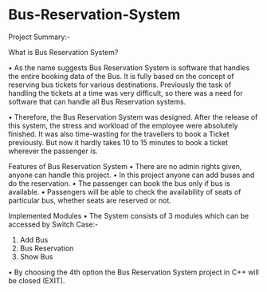 # Bus-Reservation-System

Project Summary:-

What is Bus Reservation System?

• As the name suggests Bus Reservation System is software that handles the entire booking data of the Bus. It is fully based on the concept of reserving bus tickets for various destinations. Previously the task of handling the tickets at a time was very difficult, so there was a need for software that can handle all Bus Reservation systems.

• Therefore, the Bus Reservation System was designed. After the release of this system, the stress and workload of the employee were absolutely finished. It was also time-wasting for the travellers to book a Ticket previously. But now it hardly takes 10 to 15 minutes to book a ticket wherever the passenger is.


Features of Bus Reservation System
• There are no admin rights given, anyone can handle this project.
• In this project anyone can add buses and do the reservation.
• The passenger can book the bus only if bus is available.
• Passengers will be able to check the availability of seats of particular bus, whether seats are reserved or not.


Implemented Modules
• The System consists of 3 modules which can be accessed by Switch Case:-
1. Add Bus
2. Bus Reservation
3. Show Bus

• By choosing the 4th option the Bus Reservation System project in C++ will be closed (EXIT).



